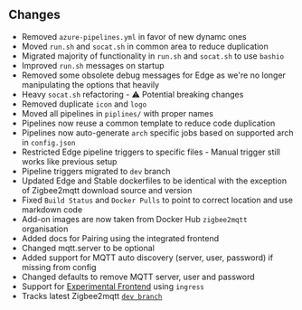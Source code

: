 ## Changes
- Removed `azure-pipelines.yml` in favor of new dynamc ones
- Moved `run.sh` and `socat.sh` in common area to reduce duplication
- Migrated majority of functionality in `run.sh` and `socat.sh` to use `bashio`
- Improved `run.sh` messages on startup
- Removed some obsolete debug messages for Edge as we're no longer manipulating the options that heavily
- Heavy `socat.sh` refactoring - ⚠️ Potential breaking changes
- Removed duplicate `icon` and `logo`
- Moved all pipelines in `piplines/` with proper names
- Pipelines now reuse a common template to reduce code duplication
- Pipelines now auto-generate `arch` specific jobs based on supported arch in `config.json`
- Restricted Edge pipeline triggers to specific files - Manual trigger still works like previous setup
- Pipeline triggers migrated to `dev` branch
- Updated Edge and Stable dockerfiles to be identical with the exception of Zigbee2mqtt download source and version
- Fixed `Build Status` and `Docker Pulls` to point to correct location and use markdown code
- Add-on images are now taken from Docker Hub `zigbee2mqtt` organisation
- Added docs for Pairing using the integrated frontend
- Changed mqtt.server to be optional
- Added support for MQTT auto discovery (server, user, password) if missing from config
- Changed defaults to remove MQTT server, user and password
- Support for [Experimental Frontend](https://github.com/Koenkk/zigbee2mqtt/issues/4266) using `ingress`
- Tracks latest Zigbee2mqtt [`dev branch`](https://github.com/Koenkk/zigbee2mqtt/commits/dev)